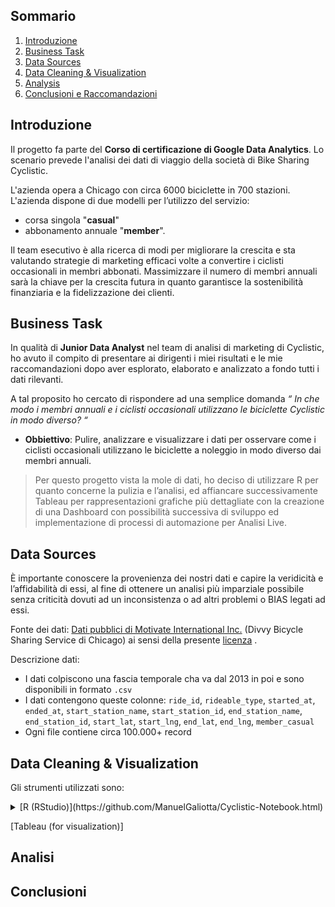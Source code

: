 ## Sommario
1. [Introduzione](README.md#introduzione)
2. [Business Task](README.md#business-task)
3. [Data Sources](README.md#data-sources)
4. [Data Cleaning & Visualization](README.md#data-cleaning-&-visualization)
5. [Analysis](README.md#analysis)
6. [Conclusioni e Raccomandazioni](README.md#conclusioni)

## Introduzione

Il progetto fa parte del **Corso di certificazione di Google Data Analytics**. Lo scenario prevede l'analisi dei dati di viaggio della società di Bike Sharing Cyclistic.

L'azienda opera a Chicago con circa 6000 biciclette in 700 stazioni.
L'azienda dispone di due modelli per l’utilizzo del servizio: 
* corsa singola "**casual**" 
* abbonamento annuale "**member**". 

Il team esecutivo è alla ricerca di modi per migliorare la crescita e sta valutando strategie di marketing efficaci volte a convertire i ciclisti occasionali in membri abbonati.
Massimizzare il numero di membri annuali sarà la chiave per la crescita futura in quanto garantisce la sostenibilità finanziaria e la fidelizzazione dei clienti.

## Business Task

In qualità di **Junior Data Analyst** nel team di analisi di marketing di Cyclistic, ho avuto il compito di presentare ai dirigenti i miei risultati e le mie raccomandazioni dopo aver esplorato, elaborato e analizzato a fondo tutti i dati rilevanti.

A tal proposito ho cercato di rispondere ad una semplice domanda *“ In che modo i membri annuali e i ciclisti occasionali utilizzano le biciclette Cyclistic in modo diverso? “*

* **Obbiettivo**: Pulire, analizzare e visualizzare i dati per osservare come i ciclisti occasionali utilizzano le biciclette a noleggio in modo diverso dai membri annuali.

> Per questo progetto vista la mole di dati, ho deciso di utilizzare R per quanto concerne la pulizia e l’analisi, ed affiancare successivamente Tableau per  rappresentazioni grafiche più dettagliate con la creazione di una Dashboard con possibilità successiva di sviluppo ed implementazione di processi di automazione per Analisi Live.

## Data Sources

È importante conoscere la provenienza dei nostri dati e capire la veridicità e l’affidabilità di essi, al fine di ottenere un analisi più imparziale possibile senza criticità dovuti ad un inconsistenza o ad altri problemi o BIAS legati ad essi.

Fonte dei dati: [Dati pubblici di Motivate International Inc.](https://divvy-tripdata.s3.amazonaws.com/index.html) (Divvy Bicycle Sharing Service di Chicago) ai sensi della presente [licenza](https://www.divvybikes.com/data-license-agreement) .

Descrizione dati: 
* I dati colpiscono una fascia temporale cha va dal 2013 in poi e sono disponibili in formato `.csv` 
* I dati contengono queste colonne: `ride_id`, `rideable_type`, `started_at`, `ended_at`, `start_station_name`, `start_station_id`, `end_station_name`, `end_station_id`, `start_lat`, `start_lng`, `end_lat`, `end_lng`, `member_casual`
* Ogni file contiene circa 100.000+ record

## Data Cleaning & Visualization

Gli strumenti utilizzati sono:
<details>
  <summary>[R (RStudio)](https://github.com/ManuelGaliotta/Cyclistic-Notebook.html)</summary>
  

1. Download e importazione dei dati in R Studio.
2. Manipolazione dei dati per renderli coerenti tra di loro e quindi consolidarli in un unico data frame.
3. Ricerca ed eliminazione di duplicati o campi nulli
4. Per facilitare l'analisi, sono state:
  - Separate le date per ogni singolo viaggio, aggiungendo delle colonne (`data`,`year`,`month`,`day`,`day_of_week`)
  - Aggiunta colonna `ride_length` per avere la durata di ogni singolo viaggio.
  - Rimozione dei dati cha hanno una durata viaggio uguale o inferiore a 0 sec (dovuti da errori di inserimento)
  - Separazione dei dati relativi ai "TEST" eseguiti per la manutenzione.
5. Prima Analisi con calcolo degli indici di posizione
6. Creazione di grafici a barre, a linea, ad area ecc.

</details>

[Tableau (for visualization)]

## Analisi


## Conclusioni
